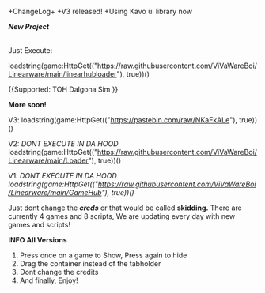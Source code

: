+ChangeLog+
+V3 released!
+Using Kavo ui library now


***New Project***

<br>
Just Execute:

loadstring(game:HttpGet(("https://raw.githubusercontent.com/ViVaWareBoi/Linearware/main/linearhubloader"), true))()

{{Supported:
 TOH
 Dalgona Sim
}}

**More soon!**

V3:
loadstring(game:HttpGet(("https://pastebin.com/raw/NKaFkALe"), true))()


V2:
*DONT EXECUTE IN DA HOOD*
loadstring(game:HttpGet(("https://raw.githubusercontent.com/ViVaWareBoi/Linearware/main/Loader"), true))()



V1:
*DONT EXECUTE IN DA HOOD*
*loadstring(game:HttpGet(("https://raw.githubusercontent.com/ViVaWareBoi/Linearware/main/GameHub"), true))()*

Just dont change the ***creds*** or that would be called **skidding.**
There are currently 4 games and 8 scripts, We are updating every day with new games and scripts!

****INFO All Versions****

1. Press once on a game to Show, Press again to hide
2. Drag the container instead of the tabholder
3. Dont change the credits
4. And finally, Enjoy!
